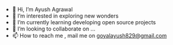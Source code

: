 - 👋 Hi, I’m Ayush Agrawal
- 👀 I’m interested in exploring new wonders
- 🌱 I’m currently learning developing open source projects
- 💞️ I’m looking to collaborate on ...
- 📫 How to reach me , mail me on goyalayush829@gmail.com 

<!---
Ayushag1/Ayushag1 is a ✨ special ✨ repository because its `README.md` (this file) appears on your GitHub profile.
You can click the Preview link to take a look at your changes.
--->
